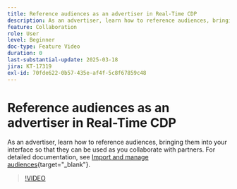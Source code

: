 ```yaml
---
title: Reference audiences as an advertiser in Real-Time CDP
description: As an advertiser, learn how to reference audiences, bringing them into your interface so that they can be used as you collaborate with partners.
feature: Collaboration
role: User
level: Beginner
doc-type: Feature Video
duration: 0
last-substantial-update: 2025-03-18
jira: KT-17319
exl-id: 70fde622-0b57-435e-af4f-5c8f67859c48
---
```

# Reference audiences as an advertiser in Real-Time CDP

As an advertiser, learn how to reference audiences, bringing them into your interface so that they can be used as you collaborate with partners. For detailed documentation, see [Import and manage audiences](https://experienceleague.adobe.com/en/docs/real-time-cdp-collaboration/using/setup/onboard-audiences){target="_blank"}.

>[!VIDEO](https://video.tv.adobe.com/v/3452217/?learn=on&enablevpops)
